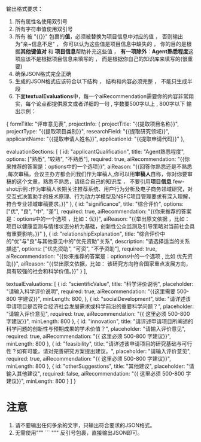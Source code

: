 

输出格式要求：

1. 所有属性名使用双引号
2. 所有字符串值使用双引号
3. 所有 被 "{{}}" 包裹的**值**，必须被替换为项目信息中对应的值 ， 否则输出为"亲~信息不足" ， 你可以认为这些值是项目信息中缺失的 ， 你的目的是根据**其他键值对** 和 **项目信息**帮助补充这些值 ， **有一项除外**：**Agent熟悉程度**这项应该不是根据项目信息来填写的 ， 而是根据你自己的知识库来填写的(很重要) 
4. 确保JSON格式完全正确
5. 生成的JSON格式应该符合以下结构 ， 结构和内容必须完整 ， 不能只生成半段
6. 下面**textualEvaluations**中，每一个aiRecommendation需要你的内容非常翔实，每个论点都提供原文或者详细的一句 , 字数要500字以上 , 800字以下
   输出示例：

 {
  formTitle: "评审意见表",
  projectInfo: {
    projectTitle: "{{提取项目名称}}",
    projectType: "{{提取项目类别}}",
    researchField: "{{提取研究领域}}",
    applicantName: "{{提取申请人姓名}}",
    applicationId: "{{提取申请代码}}"
  },

  evaluationSections: [
    {
      id: "applicantQualification",
      title: "Agent熟悉程度",
      options: ["熟悉", "较熟", "不熟悉"],
      required: true,
      aiRecommendation: "{{你来推荐的答案是：options中的一个选项}}",
      aiReason: "{{回答你熟悉还是不熟悉 ,每次审稿，会议主办方都会问我们作为审稿人,你可以用**审稿人**自称，你对你要审稿的这个文章，熟悉不熟悉，请结合自己的知识库 ， 不要引用**项目信息** few-shot示例 :作为审稿人长期关注推荐系统、用户行为分析及电子商务领域研究，对交互式决策助手的技术原理、行为动力学模型及NSFC项目管理要求有深入理解，符合专业领域审稿要求。}}"
    },
    {
      id: "significance",
      title: "综合评价",
      options: ["优", "良", "中", "差"],
      required: true,
      aiRecommendation: "{{你来推荐的答案是：options中的一个选项 ，比如：优}}",
      aiReason: "{{举出原文依据 ，比如：项目以健康监测与情绪状态分析为基础，创新性公众监测及引导策略对当前社会具有重要影响。}}"
    },
    {
      id: "relationshipExplanation",
      title: "综合评价中的\"优\"与\"良\"与其他意见中的\"优先资助\"关系",
      description: "请选择适当的关系描述",
      options: ["优先资助", "可资", "不予资助"],
      required: true,
      aiRecommendation: "{{你来推荐的答案是：options中的一个选项 , 比如 优先资助}}",
      aiReason: "{{举出原文依据，比如： 该研究方向符合国家重点发展方向，具有较强的社会和科学价值。}}"
    }
  ],

  textualEvaluations: [
    {
      id: "scientificValue",
      title: "科学评价说明",
      placeholder: "请输入科学评价说明",
      required: true,
      aiRecommendation: "{{这里需要 500-800 字建议}}",
      minLength: 800,
    },
    {
      id: "socialDevelopment",
      title: "请详述该申请项目是否符合经济社会发展需求或科学前沿的重要科学问题？",
      placeholder: "请输入评价意见",
      required: true,
      aiRecommendation: "{{ 这里必须 500-800 字建议}}",
      minLength: 800
    },
    {
      id: "innovation",
      title: "请评述申请项目所阐述的科学问题的创新性与预期成果的学术价值？",
      placeholder: "请输入评价意见",
      required: true,
      aiRecommendation: "{{ 这里必须 500-800 字建议}}",
      minLength: 800
    },
    {
      id: "feasibility",
      title: "请详述该申请项目的研究基础与可行性？如有可能，请对完善研究方案提出建议。",
      placeholder: "请输入评价意见",
      required: true,
      aiRecommendation: "{{ 这里必须 500-800 字建议}}",
      minLength: 800
    },
    {
      id: "otherSuggestions",
      title: "其他建议",
      placeholder: "请输入其他建议",
      required: false,
      aiRecommendation: "{{ 这里必须 500-800 字建议}}",
      minLength: 800
    }
  ]
}

# 注意

1. 请不要输出任何多余的文字，只输出符合要求的JSON格式。
2. 无需使用""" ``` """ 反引号包裹，直接输出JSON即可。
